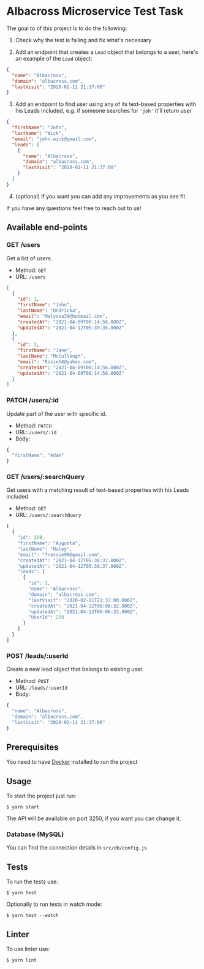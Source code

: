 # Albacross Microservice Test Task

The goal to of this project is to do the following:

1. Check why the test is failing and fix what's necessary


2. Add an endpoint that creates a `Lead` object that belongs to a user, here's an example of the `Lead` object:
```json
{
  "name": "Albacross",
  "domain": "albacross.com",
  "lastVisit": "2020-02-11 21:37:00"
}
```


3. Add an endpoint to find user using any of its text-based properties with his Leads included, e.g. if someone searches for `'joh'` it'll return user
```json
{
  "firstName": "John",
  "lastName": "Wick",
  "email": "john.wick@gmail.com",
  "leads": [
    {
      "name": "Albacross",
      "domain": "albacross.com",
      "lastVisit": "2020-02-11 21:37:00"
    }
  ]
}
```


4. (optional) If you want you can add any improvements as you see fit


If you have any questions feel free to reach out to us!

## Available end-points
### GET /users
Get a list of users.

+ Method: `GET`
+ URL: `/users`

```json
[
  {
    "id": 1,
    "firstName": "John",
    "lastName": "Ondricka",
    "email": "Melyssa39@hotmail.com",
    "createdAt": "2021-04-09T08:14:56.000Z",
    "updatedAt": "2021-04-12T05:39:35.000Z"
  },
  {
    "id": 2,
    "firstName": "Jane",
    "lastName": "McCullough",
    "email": "Rosie54@yahoo.com",
    "createdAt": "2021-04-09T08:14:56.000Z",
    "updatedAt": "2021-04-09T08:14:56.000Z"
  }
]
```

### PATCH /users/:id
Update part of the user with specific id.
+ Method: `PATCH`
+ URL: `/users/:id`
+ Body:

```js
{
  "firstName": "Adam"
}
```

### GET /users/:searchQuery
Get users with a matching result of text-based properties with his Leads included

+ Method: `GET`
+ URL: `/users/:searchQuery`

```js
[
  {
    "id": 259,
    "firstName": "Augusta",
    "lastName": "Haley",
    "email": "Tressie99@gmail.com",
    "createdAt": "2021-04-12T05:38:37.000Z",
    "updatedAt": "2021-04-12T05:38:37.000Z",
    "leads": [
      {
        "id": 1,
        "name": "Albacross",
        "domain": "albacross.com",
        "lastVisit": "2020-02-11T21:37:00.000Z",
        "createdAt": "2021-04-12T06:06:32.000Z",
        "updatedAt": "2021-04-12T06:06:32.000Z",
        "UserId": 259
      }
    ]
  }
]
```
### POST /leads/:userId
Create a new lead object that belongs to existing user.
+ Method: `POST`
+ URL: `/leads/:userId`
+ Body:

```js
{
  "name": "Albacross",
  "domain": "albacross.com",
  "lastVisit": "2020-02-11 21:37:00"
}
```

## Prerequisites
You need to have [Docker](https://www.docker.com/) installed to run the project

## Usage
To start the project just run:
```shell
$ yarn start
```

The API will be available on port 3250, if you want you can change it.

### Database (MySQL)
You can find the connection details in `src/db/config.js`

## Tests
To run the tests use:
```shell
$ yarn test
```

Optionally to run tests in watch mode:
```shell
$ yarn test --watch
```

## Linter
To use linter use:
```shell
$ yarn lint
```
